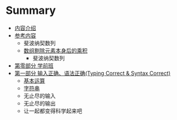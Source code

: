 # Summary

* [内容介绍](README.md)
* [参考内容](reference.md)
   * 斐波纳契数列
   * [数组剔除元素本身后的乘积](LintCode-Python-Solution/ProductOfArrayExcludeItself.md)
       * 斐波纳契数列
* [第零部分 学前班](chapter0/chapter0content.md)
* [第一部分 输入正确、语法正确(Typing Correct & Syntax Correct)](chapter1/README.md)
   * [基本运算](chapter1/calculate_1.md)
   * [字符串](chapter1/string_1.md)
   * 无止尽的输入
   * 无止尽的输出
   * 让一起都变得科学起来吧


